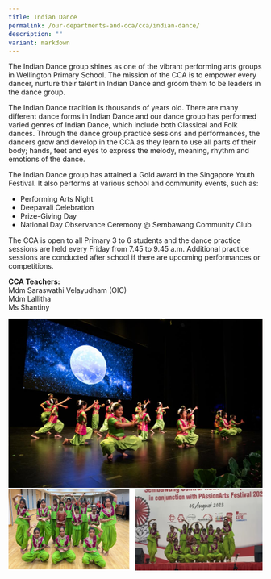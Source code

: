```yaml
---
title: Indian Dance
permalink: /our-departments-and-cca/cca/indian-dance/
description: ""
variant: markdown
---
```

The Indian Dance group shines as one of the vibrant performing arts groups in Wellington Primary School. The mission of the CCA is to empower every dancer, nurture their talent in Indian Dance and groom them to be leaders in the dance group.&nbsp;  

The Indian Dance tradition is thousands of years old. There are many different dance forms in Indian Dance and our dance group has performed varied genres of Indian Dance, which include both Classical and Folk dances. Through the dance group practice sessions and performances, the dancers grow and develop in the CCA as they learn to use all parts of their body; hands, feet and eyes to express the melody, meaning, rhythm and emotions of the dance.

The Indian Dance group has attained a Gold award in the Singapore Youth Festival. It also performs at various school and community events, such as:
* Performing Arts Night
* Deepavali Celebration
* Prize-Giving Day
* National Day Observance Ceremony @ Sembawang Community Club

The CCA is open to all Primary 3 to 6 students and the dance practice sessions are held every Friday from 7.45 to 9.45 a.m. Additional practice sessions are conducted after school if there are upcoming performances or competitions.&nbsp;

**CCA Teachers:** <br>
Mdm Saraswathi Velayudham (OIC) <br>
Mdm Lallitha <br>
Ms Shantiny

![Indian Dance CCA](/images/Indian%20Dance%20CCA/indian%20dance%201.jpg)
![Indian dance CCA](/images/Indian%20Dance%20CCA/indian%20dance%202.png)
